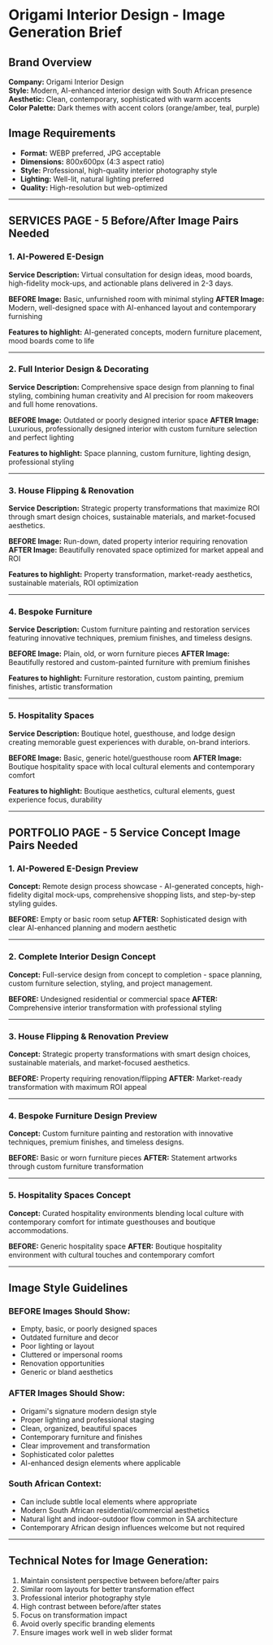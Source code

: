 # Origami Interior Design - Image Generation Brief

## Brand Overview
**Company:** Origami Interior Design  
**Style:** Modern, AI-enhanced interior design with South African presence  
**Aesthetic:** Clean, contemporary, sophisticated with warm accents  
**Color Palette:** Dark themes with accent colors (orange/amber, teal, purple)

## Image Requirements
- **Format:** WEBP preferred, JPG acceptable
- **Dimensions:** 800x600px (4:3 aspect ratio)
- **Style:** Professional, high-quality interior photography style
- **Lighting:** Well-lit, natural lighting preferred
- **Quality:** High-resolution but web-optimized

---

## SERVICES PAGE - 5 Before/After Image Pairs Needed

### 1. AI-Powered E-Design
**Service Description:** Virtual consultation for design ideas, mood boards, high-fidelity mock-ups, and actionable plans delivered in 2-3 days.

**BEFORE Image:** Basic, unfurnished room with minimal styling
**AFTER Image:** Modern, well-designed space with AI-enhanced layout and contemporary furnishing

**Features to highlight:** AI-generated concepts, modern furniture placement, mood boards come to life

---

### 2. Full Interior Design & Decorating  
**Service Description:** Comprehensive space design from planning to final styling, combining human creativity and AI precision for room makeovers and full home renovations.

**BEFORE Image:** Outdated or poorly designed interior space
**AFTER Image:** Luxurious, professionally designed interior with custom furniture selection and perfect lighting

**Features to highlight:** Space planning, custom furniture, lighting design, professional styling

---

### 3. House Flipping & Renovation
**Service Description:** Strategic property transformations that maximize ROI through smart design choices, sustainable materials, and market-focused aesthetics.

**BEFORE Image:** Run-down, dated property interior requiring renovation
**AFTER Image:** Beautifully renovated space optimized for market appeal and ROI

**Features to highlight:** Property transformation, market-ready aesthetics, sustainable materials, ROI optimization

---

### 4. Bespoke Furniture
**Service Description:** Custom furniture painting and restoration services featuring innovative techniques, premium finishes, and timeless designs.

**BEFORE Image:** Plain, old, or worn furniture pieces
**AFTER Image:** Beautifully restored and custom-painted furniture with premium finishes

**Features to highlight:** Furniture restoration, custom painting, premium finishes, artistic transformation

---

### 5. Hospitality Spaces
**Service Description:** Boutique hotel, guesthouse, and lodge design creating memorable guest experiences with durable, on-brand interiors.

**BEFORE Image:** Basic, generic hotel/guesthouse room
**AFTER Image:** Boutique hospitality space with local cultural elements and contemporary comfort

**Features to highlight:** Boutique aesthetics, cultural elements, guest experience focus, durability

---

## PORTFOLIO PAGE - 5 Service Concept Image Pairs Needed

### 1. AI-Powered E-Design Preview
**Concept:** Remote design process showcase - AI-generated concepts, high-fidelity digital mock-ups, comprehensive shopping lists, and step-by-step styling guides.

**BEFORE:** Empty or basic room setup
**AFTER:** Sophisticated design with clear AI-enhanced planning and modern aesthetic

---

### 2. Complete Interior Design Concept
**Concept:** Full-service design from concept to completion - space planning, custom furniture selection, styling, and project management.

**BEFORE:** Undesigned residential or commercial space
**AFTER:** Comprehensive interior transformation with professional styling

---

### 3. House Flipping & Renovation Preview
**Concept:** Strategic property transformations with smart design choices, sustainable materials, and market-focused aesthetics.

**BEFORE:** Property requiring renovation/flipping
**AFTER:** Market-ready transformation with maximum ROI appeal

---

### 4. Bespoke Furniture Design Preview
**Concept:** Custom furniture painting and restoration with innovative techniques, premium finishes, and timeless designs.

**BEFORE:** Basic or worn furniture pieces
**AFTER:** Statement artworks through custom furniture transformation

---

### 5. Hospitality Spaces Concept
**Concept:** Curated hospitality environments blending local culture with contemporary comfort for intimate guesthouses and boutique accommodations.

**BEFORE:** Generic hospitality space
**AFTER:** Boutique hospitality environment with cultural touches and contemporary comfort

---

## Image Style Guidelines

### BEFORE Images Should Show:
- Empty, basic, or poorly designed spaces
- Outdated furniture and decor
- Poor lighting or layout
- Cluttered or impersonal rooms
- Renovation opportunities
- Generic or bland aesthetics

### AFTER Images Should Show:
- Origami's signature modern design style
- Proper lighting and professional staging
- Clean, organized, beautiful spaces
- Contemporary furniture and finishes
- Clear improvement and transformation
- Sophisticated color palettes
- AI-enhanced design elements where applicable

### South African Context:
- Can include subtle local elements where appropriate
- Modern South African residential/commercial aesthetics
- Natural light and indoor-outdoor flow common in SA architecture
- Contemporary African design influences welcome but not required

---

## Technical Notes for Image Generation:
1. Maintain consistent perspective between before/after pairs
2. Similar room layouts for better transformation effect
3. Professional interior photography style
4. High contrast between before/after states
5. Focus on transformation impact
6. Avoid overly specific branding elements
7. Ensure images work well in web slider format

